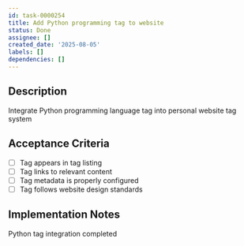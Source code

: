 ```yaml
---
id: task-0000254
title: Add Python programming tag to website
status: Done
assignee: []
created_date: '2025-08-05'
labels: []
dependencies: []
---
```


## Description

Integrate Python programming language tag into personal website tag system

## Acceptance Criteria

- [ ] Tag appears in tag listing
- [ ] Tag links to relevant content
- [ ] Tag metadata is properly configured
- [ ] Tag follows website design standards

## Implementation Notes

Python tag integration completed
